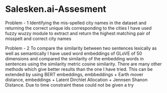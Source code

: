 # Salesken.ai-Assesment
Problem - 1
Identifying the mis-spelled city names in the dataset and returning the correct unique ids corresponding to the cities
I have used fuzzy wuzzy module to extract and return the highest matching pair of misspelt and correct city names

Problem - 2
To compare the similarity between two sentences lexically as well as semantically I have used word embeddings of GLoVE of 50 dimensions and compared the similarity of the embedding words in sentences using the similarity metric cosine similarity. There are many other methods which give better results than the one I have tried. This can be extended by using BERT embeddings, embbeddings + Earth mover distance, embeddings + Latent Dirchlet Allocation + Jennsen Shanon Distance. Due to time constraint these could not be given a try
